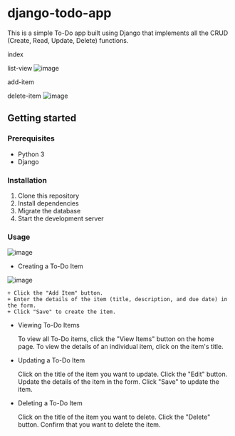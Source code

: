 # django-todo-app

This is a simple To-Do app built using Django that implements all the CRUD (Create, Read, Update, Delete) functions.

index


list-view
![image](https://user-images.githubusercontent.com/107721907/228597961-fe47bd09-d2c7-4a25-a164-84119d22a52e.png)

add-item


delete-item
![image](https://user-images.githubusercontent.com/107721907/228598133-7501f2c1-c668-4368-8533-f8e33f5feb1e.png)

## Getting started

### Prerequisites

- Python 3
- Django

### Installation

1. Clone this repository
2. Install dependencies
3. Migrate the database
4. Start the development server

### Usage

![image](https://user-images.githubusercontent.com/107721907/228597881-a1e65bc8-7777-418e-b5c2-42847bb49dd1.png)

- Creating a To-Do Item

![image](https://user-images.githubusercontent.com/107721907/228598069-f7bd6293-a710-4fb3-86c4-11cad8fba638.png)

    + Click the "Add Item" button.
    + Enter the details of the item (title, description, and due date) in the form.
    + Click "Save" to create the item.

- Viewing To-Do Items

    To view all To-Do items, click the "View Items" button on the home page.
    To view the details of an individual item, click on the item's title.

- Updating a To-Do Item

    Click on the title of the item you want to update.
    Click the "Edit" button.
    Update the details of the item in the form.
    Click "Save" to update the item.

- Deleting a To-Do Item

    Click on the title of the item you want to delete.
    Click the "Delete" button.
    Confirm that you want to delete the item.
